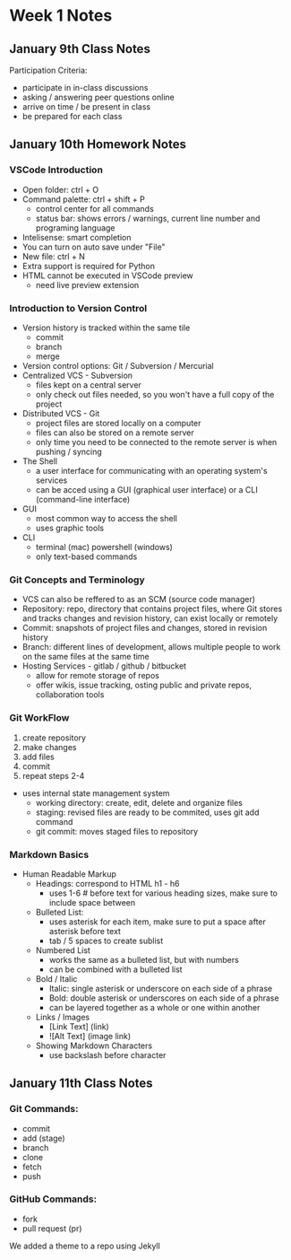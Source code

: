 # Week 1 Notes

## January 9th Class Notes

Participation Criteria:

* participate in in-class discussions
* asking / answering peer questions online
* arrive on time / be present in class
* be prepared for each class

## January 10th Homework Notes

### VSCode Introduction

* Open folder: ctrl + O
* Command palette: ctrl + shift + P
  * control center for all commands
  * status bar: shows errors / warnings, current line number and programing language
* Intelisense: smart completion
* You can turn on auto save under "File"
* New file: ctrl + N
* Extra support is required for Python
* HTML cannot be executed in VSCode preview
  * need live preview extension

### Introduction to Version Control

* Version history is tracked within the same tile
  * commit
  * branch
  * merge
* Version control options: Git / Subversion / Mercurial
* Centralized VCS - Subversion
  * files kept on a central server
  * only check out files needed, so you won't have a full copy of the project
* Distributed VCS - Git
  * project files are stored locally on a computer
  * files can also be stored on a remote server
  * only time you need to be connected to the remote server is when pushing / syncing
* The Shell
  * a user interface for communicating with an operating system's services
  * can be acced using a GUI (graphical user interface) or a CLI (command-line interface)
* GUI
  * most common way to access the shell
  * uses graphic tools
* CLI
  * terminal (mac) powershell (windows)
  * only text-based commands

### Git Concepts and Terminology

* VCS can also be reffered to as an SCM (source code manager)
* Repository: repo, directory that contains project files, where Git stores and tracks changes and revision history, can exist locally or remotely
* Commit: snapshots of project files and changes, stored in revision history
* Branch: different lines of development, allows multiple people to work on the same files at the same time
* Hosting Services - gitlab / github / bitbucket
  * allow for remote storage of repos
  * offer wikis, issue tracking, osting public and private repos, collaboration tools

### Git WorkFlow

1. create repository
2. make changes
3. add files
4. commit
5. repeat steps 2-4

* uses internal state management system
  * working directory: create, edit, delete and organize files
  * staging: revised files are ready to be commited, uses git add command
  * git commit: moves staged files to repository

### Markdown Basics

* Human Readable Markup
  * Headings: correspond to HTML h1 - h6
    * uses 1-6 # before text for various heading sizes, make sure to include space between
  * Bulleted List:
    * uses asterisk for each item, make sure to put a space after asterisk before text
    * tab / 5 spaces to create sublist
  * Numbered List
    * works the same as a bulleted list, but with numbers
    * can be combined with a bulleted list
  * Bold / Italic
    * Italic: single asterisk or underscore on each side of a phrase
    * Bold: double asterisk or underscores on each side of a phrase
    * can be layered together as a whole or one within another
  * Links / Images
    * [Link Text] (link)
    * ![Alt Text] (image link)
  * Showing Markdown Characters
    * use backslash before character

## January 11th Class Notes

### Git Commands:

* commit
* add (stage)
* branch
* clone
* fetch
* push

### GitHub Commands:

* fork
* pull request (pr)

We added a theme to a repo using Jekyll
